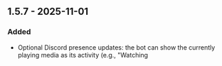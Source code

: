 ## 1.5.7 - 2025-11-01

### Added
- Optional Discord presence updates: the bot can show the currently playing media as its activity (e.g., "Watching <title>"). Controlled by the `.env` flag `ENABLE_PRESENCE` and throttled by `PRESENCE_UPDATE_THROTTLE`.
- `template.env` updated with `ENABLE_PRESENCE` and `PRESENCE_UPDATE_THROTTLE` entries.

### Changed
- `Playback` cog: presence updates implemented and now respect the `ENABLE_PRESENCE` config. Presence is also cleared at startup when presence updates are disabled.

### Other
- Bump version to 1.5.7.

## 1.5.6 - 2025-10-29

### Added
- `src/utils/command_utils.py`: small helper functions `format_cmd` and `format_cmd_inline` to format command usage strings using the configured `DISCORD_COMMAND_PREFIX`.
 - Playback: added `speed` and `speedstatus` commands to control VLC playback rate. `speed` accepts numeric rates (e.g., `1.5`) and presets/aliases (e.g., `normal`, `spd`, `speed15`) and the bot will attempt to reset the rate back to `1.0` when a file finishes.

### Changed
- Refactored cogs to use the new command formatting helpers (`playback`, `playlist`, `scheduler`) so help and inline usage messages always match the configured command prefix.

### Fixed
- Fixed several help-string occurrences and indentation issues discovered while refactoring.

### Other
- Bump version to 1.5.6.

## 1.5.5 - 2025-10-14

### Fixed
- Watch-folder notifier: avoid local 'os' shadowing which could raise UnboundLocalError in some environments when formatting announcement lines. This improves robustness when announcing files from deeply nested folders.

### Other
- Bump version to 1.5.5.

## 1.5.4 - 2025-10-14

### Added
- TMDB: TV/Season metadata lookup for watch-folder season batches. When a season of episodes is added, the bot will attempt to fetch TV/show + season metadata and send a season embed (poster, overview, rating, episode count) after the compact season-summary announcement.

### Changed
- Watch Folders / Announcements: multi-episode season batches now produce a compact "Added Season N" summary embed and, when possible, a TV/season metadata embed to give context about the show.

### Other
- Bump version to 1.5.4.

## 1.5.3

### Changed
- Watch Folders: per-file announcements after the initial scan (instead of grouping) so the bot can fetch and present TMDB metadata per file.
- Watch Folders: added a configurable throttle `WATCH_ANNOUNCE_THROTTLE_MS` (default 500ms) to avoid hammering TMDB/Discord during bursts.
- Playlist Autosave: skip saving when VLC is unreachable or when the playlist has no entries to avoid overwriting the saved playlist with an empty file.

### Other
- Bump version to 1.5.3.

## 1.5.2

### Changed
- Scheduler: Now-playing announcements for scheduled movies include the configured announce role mention (if `WATCH_ANNOUNCE_ROLE_ID` is set).

### Other
- Bump version to 1.5.2.

## 1.5.1

### Changed
- UI: Convert playback control responses to Discord embeds for consistency (play/stop/rewind/forward). Embeds include icons and color cues.

### Other
- Bump version to 1.5.1.

## 1.5.0

### Added
- Optional Playlist Autosave: periodically saves the current VLC playlist to a file.
	- Supports XSPF when `PLAYLIST_AUTOSAVE_FILE` ends with `.xspf` (load directly in VLC).
	- Falls back to JSON when the filename uses a different extension.
	- Controlled via `.env`:
		- `PLAYLIST_AUTOSAVE_FILE` (blank to disable)
		- `PLAYLIST_AUTOSAVE_INTERVAL` (seconds; min 10)

### Changed
- Autosave now prints an info log whenever a playlist is saved (file path and format), for easy tracking.
- Startup announcement can be delayed until the initial watch-folder enqueue is finished when `WATCH_ENQUEUE_ON_START=true`.

### Fixed
- Watch Folders: improved hot-reload parsing and normalization (comma or semicolon separators, trims quotes, absolute normpaths).
- Watch Folders: prevent re-enqueueing previously discovered files when the order of `WATCH_FOLDERS` changes by marking files as seen on the first pass even if not enqueued.

### Other
- Bump version to 1.5.0.

## 1.4.1

### Improved
- Watch Folder Service performance: replaced per-file sleep-based stability checks with non-blocking, cross-scan tracking. This removes a 2s sleep per file and greatly speeds up large imports.
- Incremental media size caching: adds sizes of newly enqueued files instead of rescanning the entire library every cycle.
- New config `WATCH_STABLE_AGE` (seconds) controls how long a file must remain unchanged to be considered stable (default 2s).

### Other
- Bump version to 1.4.1.

## 1.4.0

### Added
- Command: `remove_queue` (aliases: `qremove`, `unqueue`) to remove a queued entry either by queue order (e.g., `1`) or by playlist number (e.g., `#10`).
- Watch-folder announcements now include TMDB metadata when exactly one item is added (if TMDB API key is configured).

### Other
- Bump version to 1.4.0 for these additions.

## 1.3.0

### Added
- **10-Minute Pre-Announcement:** The bot now sends a reminder to all announce channels 10 minutes before a scheduled movie starts.
- **Optional Role Mention:** You can set `WATCH_ANNOUNCE_ROLE_ID` in `.env` to mention a specific role in the pre-announcement. If unset or 0, no role is mentioned.

### Fixed
- **Scheduler Robustness:** Added a safeguard to always initialize the pre-announcement tracking set, preventing rare attribute errors.

### Other
- Bump version to 1.3.0 for these features and fixes.
## 1.2.0

### Added
- **Embedded Startup Message:** On startup, the bot now sends an embedded "CtrlVee Bot is Online!" message to all configured announcement channels, showing the version and command prefix.

### Improved
- **Media Duration Handling:** Improved cross-platform extraction of media duration from VLC playlist items, with robust fallback for Windows and missing/invalid data.

### Other
- Bump version to 1.2.0 for these enhancements.
## 1.1.1

### Fixed
- **Cross-Platform Timezone Handling**: The bot now correctly handles the "Asia/Manila" timezone on both Windows and Unix systems. On Windows, it falls back to "Singapore Standard Time" or the system local timezone if needed. This prevents errors when scheduling movies in PH time on Windows.

### Other
- Bump version to 1.1.1 for this fix.
## 1.1.0

### Added
- **Configurable Command Prefix**: You can now set the bot's command prefix using the `DISCORD_COMMAND_PREFIX` variable in your `.env` file. Supports any string, including multi-character prefixes (e.g., `!`, `!!`, `$`).

### Changed
- The command prefix is now shown in the config printout and documented in the README and template.env.

### Migration Notes
- Add `DISCORD_COMMAND_PREFIX=!!` (or your preferred prefix) to your `.env` to change the prefix. If not set, the default is `!`.

### Other
- Bump version to 1.1.0 for this feature.

## 1.0.0

### Added
- **Multiple Announce Channel Support**: Announcements can now be sent to multiple Discord channels. Configure `WATCH_ANNOUNCE_CHANNEL_ID` in `.env` as a comma-separated list of channel IDs.
- **Dynamic Config Loading**: Announcement channel IDs are now always loaded dynamically from `.env` at runtime.
- **Startup Diagnostics**: The bot prints the resolved announce channel IDs as a list on startup for easier debugging.

### Changed
- Refactored config: `WATCH_ANNOUNCE_CHANNEL_ID` is no longer a static class variable, but is accessed via a static method for live reloads.
- Improved logging for channel resolution and announcement delivery.

### Breaking Changes
- The config variable for announce channels must now be set as `WATCH_ANNOUNCE_CHANNEL_ID` (singular, not plural) in `.env`.
- Code and cogs that accessed `Config.WATCH_ANNOUNCE_CHANNEL_ID` must now use `Config.get_announce_channel_ids()`.

### Migration Notes
- Update your `.env` to use `WATCH_ANNOUNCE_CHANNEL_ID=123,456,...` (comma-separated, no spaces).
- Update any custom code to use the new static method for channel IDs.

### Other
- Bump version to 1.0.0 for breaking changes and new features.

## 0.3.0

### Added
- Media library size is now displayed in `!status` and `!list` commands (shows total size of all watched folders).
- Hot reloading of watch folders: add new folders to `.env` and they are picked up live, no restart needed.
- Log progress indicator (N/total) for each file enqueued from watch folders.

### Changed
- Major performance improvement: media size is now cached and updated after each scan, making commands instant even for large libraries.
- Only log new folders and progress, not every .env reload.

## 0.2.0

### Added
- Optional Watch Folders service: poll configured directories and auto-enqueue new media to VLC.
- Config keys: WATCH_FOLDERS, WATCH_SCAN_INTERVAL.

### Changed
- Bump version to 0.2.0.

# Changelog

All notable changes to this project will be documented in this file.

The format is based on Keep a Changelog and this project adheres to Semantic Versioning.

## [0.1.0] - 2025-08-11
### Added
- !forward (!ff) command to fast forward by N seconds (default 10).
- !version command to display bot version and key config.
- Pagination now respects ITEMS_PER_PAGE from .env.

### Changed
- Filename parsing and display cleaning remove HC/hardsub markers and more torrent noise; preserve numeric titles.

### Docs
- README updated with new commands and versioning instructions.
